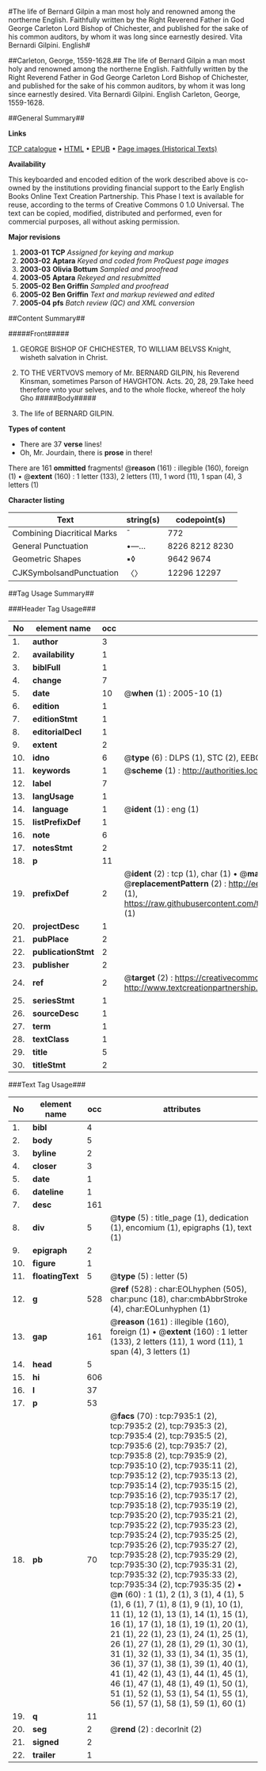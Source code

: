 #The life of Bernard Gilpin a man most holy and renowned among the northerne English. Faithfully written by the Right Reverend Father in God George Carleton Lord Bishop of Chichester, and published for the sake of his common auditors, by whom it was long since earnestly desired. Vita Bernardi Gilpini. English#

##Carleton, George, 1559-1628.##
The life of Bernard Gilpin a man most holy and renowned among the northerne English. Faithfully written by the Right Reverend Father in God George Carleton Lord Bishop of Chichester, and published for the sake of his common auditors, by whom it was long since earnestly desired.
Vita Bernardi Gilpini. English
Carleton, George, 1559-1628.

##General Summary##

**Links**

[TCP catalogue](http://www.ota.ox.ac.uk/tcp/)  • 
[HTML](http://tei.it.ox.ac.uk/tcp/Texts-HTML/free/A17/A17988.html)  • 
[EPUB](http://tei.it.ox.ac.uk/tcp/Texts-EPUB/free/A17/A17988.epub) • 
[Page images (Historical Texts)](https://data.historicaltexts.jisc.ac.uk/view?pubId=eebo-99843220e&pageId=eebo-99843220e-7935-1)

**Availability**

This keyboarded and encoded edition of the
	       work described above is co-owned by the institutions
	       providing financial support to the Early English Books
	       Online Text Creation Partnership. This Phase I text is
	       available for reuse, according to the terms of Creative
	       Commons 0 1.0 Universal. The text can be copied,
	       modified, distributed and performed, even for
	       commercial purposes, all without asking permission.

**Major revisions**

1. __2003-01__ __TCP__ *Assigned for keying and markup*
1. __2003-02__ __Aptara__ *Keyed and coded from ProQuest page images*
1. __2003-03__ __Olivia Bottum__ *Sampled and proofread*
1. __2003-05__ __Aptara__ *Rekeyed and resubmitted*
1. __2005-02__ __Ben Griffin__ *Sampled and proofread*
1. __2005-02__ __Ben Griffin__ *Text and markup reviewed and edited*
1. __2005-04__ __pfs__ *Batch review (QC) and XML conversion*

##Content Summary##

#####Front#####

1. GEORGE BISHOP OF
CHICHESTER, TO WILLIAM
BELVSS Knight, wisheth salvation
in Christ.

1. TO THE VERTVOVS
memory of Mr. BERNARD GILPIN,
his Reverend Kinsman, sometimes
Parson of HAVGHTON.
Acts. 20, 28, 29.Take heed therefore vnto your selves, and to
the whole flocke, whereof the holy Gho
#####Body#####

1. The life of BERNARD GILPIN.

**Types of content**

  * There are 37 **verse** lines!
  * Oh, Mr. Jourdain, there is **prose** in there!

There are 161 **ommitted** fragments! 
 @__reason__ (161) : illegible (160), foreign (1)  •  @__extent__ (160) : 1 letter (133), 2 letters (11), 1 word (11), 1 span (4), 3 letters (1)

**Character listing**


|Text|string(s)|codepoint(s)|
|---|---|---|
|Combining             Diacritical Marks|̄|772|
|General Punctuation|•—…|8226 8212 8230|
|Geometric Shapes|▪◊|9642 9674|
|CJKSymbolsandPunctuation|〈〉|12296 12297|

##Tag Usage Summary##

###Header Tag Usage###

|No|element name|occ|attributes|
|---|---|---|---|
|1.|__author__|3||
|2.|__availability__|1||
|3.|__biblFull__|1||
|4.|__change__|7||
|5.|__date__|10| @__when__ (1) : 2005-10 (1)|
|6.|__edition__|1||
|7.|__editionStmt__|1||
|8.|__editorialDecl__|1||
|9.|__extent__|2||
|10.|__idno__|6| @__type__ (6) : DLPS (1), STC (2), EEBO-CITATION (1), PROQUEST (1), VID (1)|
|11.|__keywords__|1| @__scheme__ (1) : http://authorities.loc.gov/ (1)|
|12.|__label__|7||
|13.|__langUsage__|1||
|14.|__language__|1| @__ident__ (1) : eng (1)|
|15.|__listPrefixDef__|1||
|16.|__note__|6||
|17.|__notesStmt__|2||
|18.|__p__|11||
|19.|__prefixDef__|2| @__ident__ (2) : tcp (1), char (1)  •  @__matchPattern__ (2) : ([0-9\-]+):([0-9IVX]+) (1), (.+) (1)  •  @__replacementPattern__ (2) : http://eebo.chadwyck.com/downloadtiff?vid=$1&page=$2 (1), https://raw.githubusercontent.com/textcreationpartnership/Texts/master/tcpchars.xml#$1 (1)|
|20.|__projectDesc__|1||
|21.|__pubPlace__|2||
|22.|__publicationStmt__|2||
|23.|__publisher__|2||
|24.|__ref__|2| @__target__ (2) : https://creativecommons.org/publicdomain/zero/1.0/ (1), http://www.textcreationpartnership.org/docs/. (1)|
|25.|__seriesStmt__|1||
|26.|__sourceDesc__|1||
|27.|__term__|1||
|28.|__textClass__|1||
|29.|__title__|5||
|30.|__titleStmt__|2||


###Text Tag Usage###

|No|element name|occ|attributes|
|---|---|---|---|
|1.|__bibl__|4||
|2.|__body__|5||
|3.|__byline__|2||
|4.|__closer__|3||
|5.|__date__|1||
|6.|__dateline__|1||
|7.|__desc__|161||
|8.|__div__|5| @__type__ (5) : title_page (1), dedication (1), encomium (1), epigraphs (1), text (1)|
|9.|__epigraph__|2||
|10.|__figure__|1||
|11.|__floatingText__|5| @__type__ (5) : letter (5)|
|12.|__g__|528| @__ref__ (528) : char:EOLhyphen (505), char:punc (18), char:cmbAbbrStroke (4), char:EOLunhyphen (1)|
|13.|__gap__|161| @__reason__ (161) : illegible (160), foreign (1)  •  @__extent__ (160) : 1 letter (133), 2 letters (11), 1 word (11), 1 span (4), 3 letters (1)|
|14.|__head__|5||
|15.|__hi__|606||
|16.|__l__|37||
|17.|__p__|53||
|18.|__pb__|70| @__facs__ (70) : tcp:7935:1 (2), tcp:7935:2 (2), tcp:7935:3 (2), tcp:7935:4 (2), tcp:7935:5 (2), tcp:7935:6 (2), tcp:7935:7 (2), tcp:7935:8 (2), tcp:7935:9 (2), tcp:7935:10 (2), tcp:7935:11 (2), tcp:7935:12 (2), tcp:7935:13 (2), tcp:7935:14 (2), tcp:7935:15 (2), tcp:7935:16 (2), tcp:7935:17 (2), tcp:7935:18 (2), tcp:7935:19 (2), tcp:7935:20 (2), tcp:7935:21 (2), tcp:7935:22 (2), tcp:7935:23 (2), tcp:7935:24 (2), tcp:7935:25 (2), tcp:7935:26 (2), tcp:7935:27 (2), tcp:7935:28 (2), tcp:7935:29 (2), tcp:7935:30 (2), tcp:7935:31 (2), tcp:7935:32 (2), tcp:7935:33 (2), tcp:7935:34 (2), tcp:7935:35 (2)  •  @__n__ (60) : 1 (1), 2 (1), 3 (1), 4 (1), 5 (1), 6 (1), 7 (1), 8 (1), 9 (1), 10 (1), 11 (1), 12 (1), 13 (1), 14 (1), 15 (1), 16 (1), 17 (1), 18 (1), 19 (1), 20 (1), 21 (1), 22 (1), 23 (1), 24 (1), 25 (1), 26 (1), 27 (1), 28 (1), 29 (1), 30 (1), 31 (1), 32 (1), 33 (1), 34 (1), 35 (1), 36 (1), 37 (1), 38 (1), 39 (1), 40 (1), 41 (1), 42 (1), 43 (1), 44 (1), 45 (1), 46 (1), 47 (1), 48 (1), 49 (1), 50 (1), 51 (1), 52 (1), 53 (1), 54 (1), 55 (1), 56 (1), 57 (1), 58 (1), 59 (1), 60 (1)|
|19.|__q__|11||
|20.|__seg__|2| @__rend__ (2) : decorInit (2)|
|21.|__signed__|2||
|22.|__trailer__|1||

